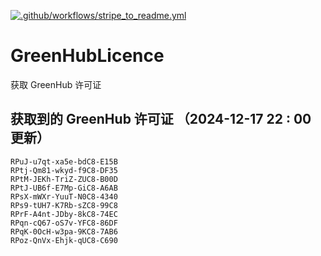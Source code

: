 [![.github/workflows/stripe_to_readme.yml](https://github.com/zjx-kimi/GreenHubLicence/actions/workflows/stripe_to_readme.yml/badge.svg)](https://github.com/zjx-kimi/GreenHubLicence/actions/workflows/stripe_to_readme.yml)
# GreenHubLicence
获取 GreenHub 许可证
## 获取到的 GreenHub 许可证 （2024-12-17 22 : 00 更新）
```
RPuJ-u7qt-xa5e-bdC8-E15B
RPtj-Qm81-wkyd-f9C8-DF35
RPtM-JEKh-TriZ-ZUC8-B00D
RPtJ-UB6f-E7Mp-GiC8-A6AB
RPsX-mWXr-YuuT-N0C8-4340
RPs9-tUH7-K7Rb-sZC8-99C8
RPrF-A4nt-JDby-8kC8-74EC
RPqn-cQ67-oS7v-YFC8-86DF
RPqK-0OcH-w3pa-9KC8-7AB6
RPoz-QnVx-Ehjk-qUC8-C690
```
